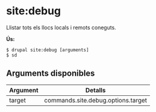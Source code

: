 # site:debug
Llistar tots els llocs locals i remots coneguts.

**Ús:**
```
$ drupal site:debug [arguments]
$ sd  
```

## Arguments disponibles
Argument | Detalls
---------|-------------
target | commands.site.debug.options.target
